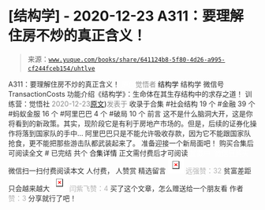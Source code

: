 # [结构学] - 2020-12-23 A311：要理解住房不炒的真正含义！

> 来源：[`www.yuque.com/books/share/641124b8-5f80-4d26-a995-cf244fceb154/uhtlve`](https://www.yuque.com/books/share/641124b8-5f80-4d26-a995-cf244fceb154/uhtlve)

<ne-p id="520f42f3293818f927861ebbd5b15da4_p_0" data-lake-id="520f42f3293818f927861ebbd5b15da4_p_0"><ne-text id="u5ca88c00" style="color: rgb(51, 51, 51);">A311：要理解住房不炒的真正含义！</ne-text></ne-p> <ne-p id="54cfcda0f53b3fb3da3bb33ac395e562" data-lake-id="54cfcda0f53b3fb3da3bb33ac395e562"><ne-text id="ub9a3feb4" ne-fontsize="12" style="color: rgb(255, 255, 255);">原创</ne-text><ne-text id="u29728c97" style="color: rgb(140, 140, 140);">觉悟者</ne-text> <ne-text id="u9815ff89" ne-fontsize="14">结构学</ne-text></ne-p> <ne-p id="11cf7627e74c0fadebd650097e120f19" data-lake-id="11cf7627e74c0fadebd650097e120f19"><ne-text id="u5e3b31bd" ne-fontsize="14" ne-bold="true" style="color: rgb(51, 51, 51);">结构学</ne-text></ne-p> <ne-p id="91346a3524ca318ac42dbccfe48f0524" data-lake-id="91346a3524ca318ac42dbccfe48f0524"><ne-text id="u2ec04999" ne-fontsize="14" style="color: rgb(51, 51, 51);">微信号</ne-text><ne-text id="u6061239c" ne-fontsize="14" style="color: rgb(51, 51, 51);">TransactionCosts</ne-text></ne-p> <ne-p id="c51972eec35df8241041a35615c0a2f5" data-lake-id="c51972eec35df8241041a35615c0a2f5"><ne-text id="uefbc483b" ne-fontsize="14" style="color: rgb(51, 51, 51);">功能介绍</ne-text><ne-text id="u1c32901d" ne-fontsize="14" style="color: rgb(51, 51, 51);">《结构学》：生命体在其生存结构中的求存之道！ 训练营：觉悟社</ne-text></ne-p> <ne-p id="e9846dea30028489c3935d52b20e76db" data-lake-id="e9846dea30028489c3935d52b20e76db"><ne-text id="ucf3baf13" style="color: rgb(140, 140, 140);">2020-12-23</ne-text>[<ne-text id="u4c035692" ne-fontsize="14">原文</ne-text>](https://mp.weixin.qq.com/s?__biz=MzIzMDYwOTM0Mg==&mid=2247484959&idx=1&sn=090583ec50bfd9febec1de463c2672f6&chksm=e8b19ecedfc617d8629080f6745c8de013cfe875de26eef6767b2d5c10782650223ed15f807b#rd))<ne-text id="u1d5007cb" ne-fontsize="14" style="color: rgb(140, 140, 140);">发表于</ne-text></ne-p> <ne-p id="d39dab34cec7e441f449472c3a463bb4" data-lake-id="d39dab34cec7e441f449472c3a463bb4"><ne-text id="u107bfc14" style="color: rgb(51, 51, 51);">收录于合集</ne-text></ne-p> <ne-p id="820796044110b575c76e0862c110ff72" data-lake-id="820796044110b575c76e0862c110ff72"><ne-text id="u6f15dc79" style="color: rgb(51, 51, 51);">#社会结构 19 个</ne-text></ne-p> <ne-p id="4150aad83ee7400ca0362eaa9bec2099" data-lake-id="4150aad83ee7400ca0362eaa9bec2099"><ne-text id="u2f5e5c94" style="color: rgb(51, 51, 51);">#金融 39 个</ne-text></ne-p> <ne-p id="81e36aaac289fe70252fd834cba1abac" data-lake-id="81e36aaac289fe70252fd834cba1abac"><ne-text id="ud40568ff" style="color: rgb(51, 51, 51);">#蚂蚁金服 16 个</ne-text></ne-p> <ne-p id="d4095bbd619e26dae31e34d2de8e4a43" data-lake-id="d4095bbd619e26dae31e34d2de8e4a43"><ne-text id="u5044b1e8" style="color: rgb(51, 51, 51);">#阿里巴巴 4 个</ne-text></ne-p> <ne-p id="05a884dcb4df7c180e6d4110f8c497e4" data-lake-id="05a884dcb4df7c180e6d4110f8c497e4"><ne-text id="ucc55c60f" style="color: rgb(51, 51, 51);">#破局 10 个</ne-text></ne-p> <ne-p id="afa81cc03baeb8444e7e019599befcb2" data-lake-id="afa81cc03baeb8444e7e019599befcb2"><ne-text id="u9ff6c3ea" style="color: rgb(51, 51, 51);">前言</ne-text></ne-p> <ne-p id="c36dcc57392548128cc037e9febac1b4" data-lake-id="c36dcc57392548128cc037e9febac1b4"><ne-text id="u934a0459" style="color: rgb(51, 51, 51);">这不是什么脑洞大开，这是你将看到的新政策。其实，现阶段它是有利于房地产市场的。但是，后续的证券化操作将落到国家队的手中…</ne-text></ne-p> <ne-p id="ab591125ab51dd03fbe31f81d3a3be6a" data-lake-id="ab591125ab51dd03fbe31f81d3a3be6a"><ne-text id="ude22f1d1" style="color: rgb(51, 51, 51);">阿里巴巴只是不能允许吸收存款，因为它不能跟国家队抢食，更不能把那些游击队都武装起来了。</ne-text></ne-p> <ne-p id="6263abe02d7bcd8e6db0f3dd2ea5886a" data-lake-id="6263abe02d7bcd8e6db0f3dd2ea5886a"><ne-text id="u2b850ce8" style="color: rgb(51, 51, 51);">准备迎接一个新局面吧！</ne-text></ne-p> <ne-p id="a747da5410fd2bc0dd85f4ff2d406cd1" data-lake-id="a747da5410fd2bc0dd85f4ff2d406cd1" ne-alignment="center"><ne-text id="u87122df3" style="color: rgb(51, 51, 51);">购买合集后可阅读全文</ne-text></ne-p> <ne-p id="b554152ef8dfe0936a814f3d4eafeb7a" data-lake-id="b554152ef8dfe0936a814f3d4eafeb7a" ne-alignment="center"><ne-text id="uacd95bc4" style="color: rgb(51, 51, 51);">#</ne-text></ne-p> <ne-p id="f4ba8daaf50e30d2c227f4ab7f000dc1" data-lake-id="f4ba8daaf50e30d2c227f4ab7f000dc1" ne-alignment="center"><ne-text id="u534488aa" style="color: rgb(51, 51, 51);">已完结 共个</ne-text></ne-p> <ne-p id="0ae1a7f1a9ffc334b61a71792f409d57" data-lake-id="0ae1a7f1a9ffc334b61a71792f409d57" ne-alignment="center"><ne-text id="u8fc4624d" ne-fontsize="16">合集详情</ne-text></ne-p> <ne-p id="ee77d6934b10d46ee90957f910731a28" data-lake-id="ee77d6934b10d46ee90957f910731a28" ne-alignment="center"><ne-text id="ud02a3046" style="color: rgb(51, 51, 51);">正文需付费后才可阅读</ne-text></ne-p> <ne-p id="77902dc25360e88f5d69e6f1bfd242d7" data-lake-id="77902dc25360e88f5d69e6f1bfd242d7" ne-alignment="center"><ne-text id="u6caf4139" style="color: rgb(255, 255, 255);">加载中</ne-text></ne-p> <ne-p id="03f47b948bee55aef958c6649f4b7c12" data-lake-id="03f47b948bee55aef958c6649f4b7c12" ne-alignment="center"><ne-text id="ucf6372a5" style="color: rgb(255, 255, 255);"> 微信豆购买</ne-text></ne-p> <ne-p id="bb705b0fc2deccc6a5f8ec6843e42186" data-lake-id="bb705b0fc2deccc6a5f8ec6843e42186" ne-alignment="center"><ne-text id="ud3582e2b" style="color: rgb(51, 51, 51);">微信扫一扫付费阅读本文</ne-text></ne-p> <ne-p id="91cf1e54d72b2a59131460c826228f50" data-lake-id="91cf1e54d72b2a59131460c826228f50" ne-alignment="center"><ne-text id="ua1e51e16" ne-fontsize="13" style="color: rgb(51, 51, 51);">人付费， 人赞赏</ne-text></ne-p> <ne-h3 id="qXefg" data-lake-id="qXefg"><ne-heading-ext><ne-heading-anchor></ne-heading-anchor><ne-heading-fold></ne-heading-fold></ne-heading-ext><ne-heading-content><ne-text id="u9454bdf7" ne-fontsize="16" style="color: rgb(51, 51, 51);">精选留言</ne-text></ne-heading-content></ne-h3> <ne-p id="500178042a8770f49e5b65d54ab36a68" data-lake-id="500178042a8770f49e5b65d54ab36a68"><ne-card data-card-name="image" data-card-type="inline" id="LpX7U" data-event-boundary="card" style="color: rgb(51, 51, 51);">![](img/1987c2e59ea45257f853a5584a81d1a0.png)  <ne-p id="b3d9dc4c7baf637c516d62875c0a5a24" data-lake-id="b3d9dc4c7baf637c516d62875c0a5a24"><ne-text id="u86a8a42c" style="color: rgb(179, 179, 179);">远强赞：32</ne-text></ne-p> <ne-p id="60580214098057fb58d4cf7627e375b2" data-lake-id="60580214098057fb58d4cf7627e375b2"><ne-text id="ufcddc8db" style="color: rgb(51, 51, 51);">贫富差距只会越来越大</ne-text></ne-p> <ne-p id="21b9892b84754415ca68508cabfd9c93" data-lake-id="21b9892b84754415ca68508cabfd9c93"><ne-card data-card-name="image" data-card-type="inline" id="h1LuE" data-event-boundary="card" style="color: rgb(51, 51, 51);">![](img/9b43e048760b1854910d76518b6b8482.png)  <ne-p id="3b5420f0cee6fcc51c820c5d9cfba2b5" data-lake-id="3b5420f0cee6fcc51c820c5d9cfba2b5"><ne-text id="ucb121e69" style="color: rgb(179, 179, 179);">闫紫飞赞：4</ne-text></ne-p> <ne-p id="3eb9f337f95467196e31bf75775eae9c" data-lake-id="3eb9f337f95467196e31bf75775eae9c"><ne-text id="u8f76f3b1" style="color: rgb(51, 51, 51);">买了这个文章，怎么赠送给一个朋友看</ne-text></ne-p> <ne-p id="684575287246ab7501b05e937322a89e" data-lake-id="684575287246ab7501b05e937322a89e"><ne-text id="u89002d4a" style="color: rgb(51, 51, 51);">作者</ne-text><ne-text id="u00d5b8b1" style="color: rgb(179, 179, 179);">赞：3</ne-text></ne-p> <ne-p id="4e1fe12b09d84b68b5290cd1e8f09bb8" data-lake-id="4e1fe12b09d84b68b5290cd1e8f09bb8"><ne-text id="uaccaaa28" style="color: rgb(51, 51, 51);">分享就行了吧！</ne-text></ne-p></ne-card></ne-p></ne-card></ne-p>